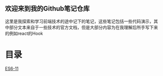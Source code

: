 ## 欢迎来到我的Github笔记仓库

这里是我探索和学习前端技术的途中记下的笔记，这些笔记包括一些代码演示，其中部分文本来自于一些技术的官方文档，但是大部分内容为在我理解后所手写下来的例如react的Hook


# 目录
[ES6-11](./Note/ES6-11)

